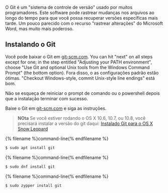 O Git é um "sistema de controle de versão" usado por muitos programadores. Este software pode rastrear mudanças nos arquivos ao longo do tempo para que você possa recuperar versões específicas mais tarde. Um pouco parecido com o recurso "rastrear alterações" do Microsoft Word, mas muito mais poderoso.

## Instalando o Git

<!--sec data-title="Installing Git: Windows" data-id="git_install_windows"
data-collapse=true ces-->

Você pode baixar o Git em [git-scm.com](https://git-scm.com/). You can hit "next" on all steps except for one; in the step entitled "Adjusting your PATH environment", choose "Use Git and optional Unix tools from the Windows Command Prompt" (the bottom option). Fora disso, o as configurações padrão estão ótimas. "Checkout Windows-style, commit Unix-style line endings" está bom.

Não se esqueça de reiniciar o prompt de comando ou o powershell depois que a instalação terminar com sucesso. <!--endsec-->

<!--sec data-title="Installing Git: OS X" data-id="git_install_OSX"
data-collapse=true ces-->

Baixe o Git em [git-scm.com](https://git-scm.com/) e siga as instruções.

> **NOta** Se você estiver rodando o OS X 10.6, 10.7, ou 10.8, você precisará instalar a versão do git daqui: [Instalado Git para o OS X Snow Leopard](https://sourceforge.net/projects/git-osx-installer/files/git-2.3.5-intel-universal-snow-leopard.dmg/download)

<!--endsec-->

<!--sec data-title="Installing Git: Debian or Ubuntu" data-id="git_install_debian_ubuntu"
data-collapse=true ces-->

{% filename %}command-line{% endfilename %}

```bash
$ sudo apt install git
```

<!--endsec-->

<!--sec data-title="Installing Git: Fedora" data-id="git_install_fedora"
data-collapse=true ces-->

{% filename %}command-line{% endfilename %}

```bash
$ sudo dnf install git
```

<!--endsec-->

<!--sec data-title="Installing Git: openSUSE" data-id="git_install_openSUSE"
data-collapse=true ces-->

{% filename %}command-line{% endfilename %}

```bash
$ sudo zypper install git
```

<!--endsec-->